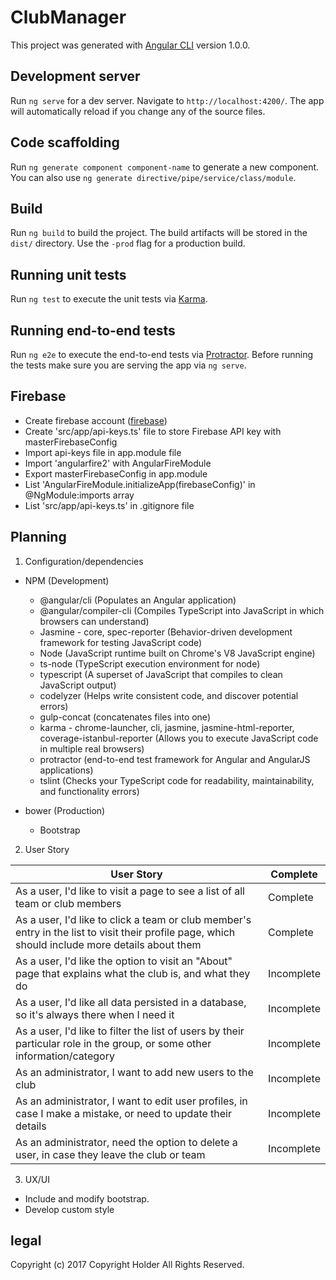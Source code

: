 # ClubManager

This project was generated with [Angular CLI](https://github.com/angular/angular-cli) version 1.0.0.

## Development server

Run `ng serve` for a dev server. Navigate to `http://localhost:4200/`. The app will automatically reload if you change any of the source files.

## Code scaffolding

Run `ng generate component component-name` to generate a new component. You can also use `ng generate directive/pipe/service/class/module`.

## Build

Run `ng build` to build the project. The build artifacts will be stored in the `dist/` directory. Use the `-prod` flag for a production build.

## Running unit tests

Run `ng test` to execute the unit tests via [Karma](https://karma-runner.github.io).

## Running end-to-end tests

Run `ng e2e` to execute the end-to-end tests via [Protractor](http://www.protractortest.org/).
Before running the tests make sure you are serving the app via `ng serve`.

## Firebase
* Create firebase account ([firebase](https://firebase.google.com/))
* Create 'src/app/api-keys.ts' file to store Firebase API key with masterFirebaseConfig
* Import api-keys file in app.module file
* Import 'angularfire2' with AngularFireModule
* Export masterFirebaseConfig in app.module
* List 'AngularFireModule.initializeApp(firebaseConfig)' in @NgModule:imports array
* List 'src/app/api-keys.ts' in .gitignore file

## Planning

1. Configuration/dependencies
  * NPM (Development)
    * @angular/cli (Populates  an Angular application)
    * @angular/compiler-cli (Compiles TypeScript into JavaScript in which browsers can understand)
    * Jasmine - core, spec-reporter  (Behavior-driven development framework for testing JavaScript code)
    * Node (JavaScript runtime built on Chrome's V8 JavaScript engine)
    * ts-node (TypeScript execution environment for node)
    * typescript (A superset of JavaScript that compiles to clean JavaScript output)
    * codelyzer (Helps write consistent code, and discover potential errors)
    * gulp-concat (concatenates files into one)
    * karma - chrome-launcher, cli, jasmine, jasmine-html-reporter, coverage-istanbul-reporter (Allows you to execute JavaScript code in multiple real browsers)
    * protractor (end-to-end test framework for Angular and AngularJS applications)
    * tslint (Checks your TypeScript code for readability, maintainability, and functionality errors)

  * bower (Production)
    * Bootstrap

 2. User Story

  |User Story|Complete|
  |--------------------------------|-----------|
  |As a user, I'd like to visit a page to see a list of all team or club members|Complete|
  |As a user, I'd like to click a team or club member's entry in the list to visit their profile page, which should include more details about them|Complete|
  |As a user, I'd like the option to visit an "About" page that explains what the club is, and what they do|Incomplete|
  |As a user, I'd like all data persisted in a database, so it's always there when I need it|Incomplete|
  |As a user, I'd like to filter the list of users by their particular role in the group, or some other information/category|Incomplete|
  |As an administrator, I want to add new users to the club|Incomplete|
  |As an administrator, I want to edit user profiles, in case I make a mistake, or need to update their details|Incomplete|
  |As an administrator, need the option to delete a user, in case they leave the club or team|Incomplete|

3. UX/UI
  * Include and modify bootstrap.
  * Develop custom style

## legal

Copyright (c) 2017 Copyright Holder All Rights Reserved.
